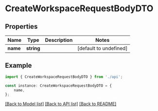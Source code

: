 # CreateWorkspaceRequestBodyDTO


## Properties

Name | Type | Description | Notes
------------ | ------------- | ------------- | -------------
**name** | **string** |  | [default to undefined]

## Example

```typescript
import { CreateWorkspaceRequestBodyDTO } from './api';

const instance: CreateWorkspaceRequestBodyDTO = {
    name,
};
```

[[Back to Model list]](../README.md#documentation-for-models) [[Back to API list]](../README.md#documentation-for-api-endpoints) [[Back to README]](../README.md)
